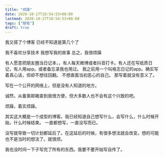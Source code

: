 ```yaml
---
title: "烦躁"
date: 2020-10-27T10:54:53+08:00
lastmod: 2020-10-27T10:54:53+08:00
tags: ["随笔"]
draft: true
---
```


我又搭了个博客
已经不知道是第几个了

我不喜欢分享技术
我想写我的故事
总之，我很烦躁

有人愿意把朋友圈当日记本，，有人每天微博或者抖音打卡。有人还在写纸质日记，有人用app。或者备忘录我也用过。
我之前用一个叫格志日记的app。确实写着真心话，但却不想往回翻。
不想直面当初恶心的自己。
那写着就没有意义了。

写在一个公开的网络上，但是没有人知道的地方。

诚然，从备案邮箱查到我很方便，但大多数人也不会有这个兴致的吧。

烦躁，着实烦躁。

其实这大概是一个成型的博客。我已经知道自己想写什么，会写什么，什么时候开始，什么时候结束。
一直都想写，一直没写而已。

没写就导致一切计划都延后了。在这延后的时候，有很多想法就会改变。想的可能也不是当时的想法了。就很烦。

我也没时间一下子写完了所有的东西。我要不要开始写自传了。

